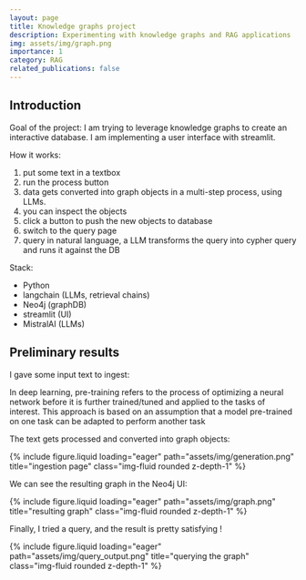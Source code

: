 ```yaml
---
layout: page
title: Knowledge graphs project
description: Experimenting with knowledge graphs and RAG applications
img: assets/img/graph.png
importance: 1
category: RAG
related_publications: false
---
```


## Introduction

Goal of the project: I am trying to leverage knowledge graphs to create an interactive database. I am implementing a user interface with streamlit.

How it works:
1. put some text in a textbox
2. run the process button
3. data gets converted into graph objects in a multi-step process, using LLMs.
4. you can inspect the objects
5. click a button to push the new objects to database
6. switch to the query page
7. query in natural language, a LLM transforms the query into cypher query and runs it against the DB

Stack: 
- Python
- langchain (LLMs, retrieval chains)
- Neo4j (graphDB)
- streamlit (UI)
- MistralAI (LLMs)

## Preliminary results

I gave some input text to ingest: 

  In deep learning, pre-training refers to the process of optimizing a neural network before it is
  further trained/tuned and applied to the tasks of interest. This approach is based on an assumption
  that a model pre-trained on one task can be adapted to perform another task

The text gets processed and converted into graph objects:

{% include figure.liquid loading="eager" path="assets/img/generation.png" title="ingestion page" class="img-fluid rounded z-depth-1" %} 

We can see the resulting graph in the Neo4j UI:

{% include figure.liquid loading="eager" path="assets/img/graph.png" title="resulting graph" class="img-fluid rounded z-depth-1" %} 

Finally, I tried a query, and the result is pretty satisfying !

{% include figure.liquid loading="eager" path="assets/img/query_output.png" title="querying the graph" class="img-fluid rounded z-depth-1" %} 
